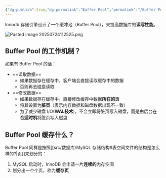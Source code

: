 ```yaml
---
{"dg-publish":true,"dg-permalink":"Buffer Pool","permalink":"/Buffer Pool/"}
---
```



Innodb 存储引擎设计了一个缓冲池（Buffer Pool），来提高数据库的**读写性能**。

![Pasted image 20250724112525.png](/img/user/attachments/images/Pasted%20image%2020250724112525.png)

## Buffer Pool 的工作机制？

如果有 Buffer Pool 的话：
- ==读取数据==
	- 如果数据存在缓存中，客户端会直接读取缓存中的数据
	- 否则再去磁盘读取
- ==修改数据==
	- 如果数据存在缓存中，直接修改缓存中数据**所在的页**
	- 将其设置为**脏页**（表示内存数据和磁盘数据出现不一致）
	- 为了减少磁盘 I/O(**WAL技术**)，不会立即将脏页写入磁盘，而是由后台在**合适时机**将脏页写入磁盘

## Buffer Pool 缓存什么？

Buffer Pool 同样是按照[[src/数据库/MySQL 存储结构#表空间文件的结构是怎么样的?\|页]]来划分的：
1. MySQL 启动时，InnoDB 会申请一片**连续的**内存空间
2. 划分出一个个页，称为**缓存页**